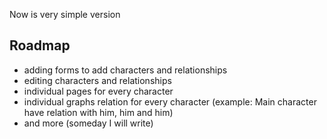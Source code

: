 Now is very simple version

## Roadmap

- adding forms to add characters and relationships
- editing characters and relationships
- individual pages for every character
- individual graphs relation for every character (example: Main character have relation with him, him and him)
- and more (someday I will write)
